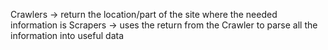 Crawlers -> return the location/part of the site where the needed information is
Scrapers -> uses the return from the Crawler to parse all the information into useful data
